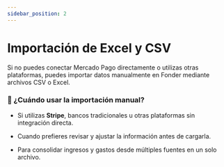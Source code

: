 ```yaml
---
sidebar_position: 2
---
```


# Importación de Excel y CSV

Si no puedes conectar Mercado Pago directamente o utilizas otras plataformas, puedes importar datos manualmente en Fonder mediante archivos CSV o Excel.

### 📌 ¿Cuándo usar la importación manual?

- Si utilizas **Stripe**, bancos tradicionales u otras plataformas sin integración directa.

- Cuando prefieres revisar y ajustar la información antes de cargarla.

- Para consolidar ingresos y gastos desde múltiples fuentes en un solo archivo.
